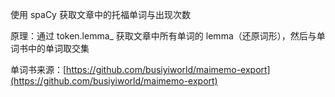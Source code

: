 使用 spaCy 获取文章中的托福单词与出现次数

原理：通过 token.lemma_ 获取文章中所有单词的 lemma（还原词形），然后与单词书中的单词取交集

单词书来源：[https://github.com/busiyiworld/maimemo-export](https://github.com/busiyiworld/maimemo-export)
